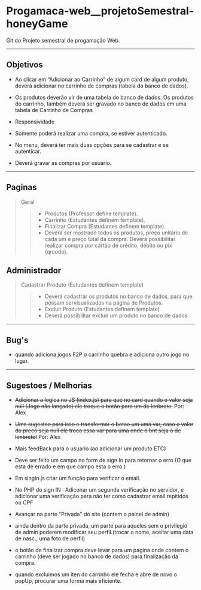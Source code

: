 # Progamaca-web__projetoSemestral-honeyGame

Git do Projeto semestral de progamação Web.

-------------------------------------------

## Objetivos



- Ao clicar em “Adicionar ao Carrinho” de algum card de algum produto, deverá adicionar no carrinho de compras (tabela do banco de dados).

- Os produtos deverão vir de uma tabela do banco de  dados. Os produtos do carrinho, também deverá ser gravado no banco de dados em uma tabela de Carrinho de Compras

- Responsividade

- Somente poderá realizar uma compra, se estiver autenticado.

- No menu, deverá ter mais duas opções para se cadastrar e se autenticar.

- Deverá gravar as compras por usuário.

-------------------------------------------

## Paginas



> Geral
>
>> - Produtos (Professor define template).
>> - Carrinho (Estudantes definem template).
>> - Finalizar Compra (Estudantes definem template).
>> - Deverá ser mostrado todos os produtos, preço unitário de cada um e preço total da compra. Deverá possibilitar realizar compra por cartão de crédito, débito ou pix (qrcode).

## Administrador

> Cadastrar Produto (Estudantes definem template)
>
>> - Deverá cadastrar os produtos no banco de dados, para que possam servisualizados na página de Produtos.
>> - Excluir Produto (Estudantes definem template)
>> - Deverá possibilitar excluir um produto no banco de dados

-------------------------------------------

## Bug's



- quando adiciona jogos F2P o carrinho quebra e adiciona outro jogo no lugar.


-------------------------------------------

## Sugestoes / Melhorias



- ~~Adicionar a logica no JS (index.js) para que no card quando o valor seja null (Jogo não lançado) ele troque o botão para um de lenbrete.~~ Por: Alex

- ~~Uma sugestao para isso e transformar o botao um uma var, caso o valor do preco seja null ele troca essa var para uma onde o bnt seja o de lenbrete!~~ Por: Alex

- Mais feedBack para o usuario (ao adicionar um produto ETC)

- Deve ser feito um campo no form de sign In para retornar o erro (O que esta de errado e em que campo esta o erro.)

- Em singIn.js criar um função para verificar o email.

- No PHP do sign IN : Adiconar um segunda verificação no servidor, e adicionar uma verificação para não ter como cadastrar email repitidos ou CPF

- Avançar na parte "Privada" do site (contem o painel de admin)

- ainda dentro da parte privada, um parte para aqueles sem o privilegio de admin poderem modificar seu perfil.(trocar o nome, aceitar uma data de nasc., uma foto de perfil)

- o botão de finalizar compra deve levar para um pagina onde contem o carrinho (deve ser jogado no banco de dados) para finalização da compra.

- quando excluimos um iten do carrinho ele fecha e abre de novo o popUp, procurar uma forma mais eficiente.